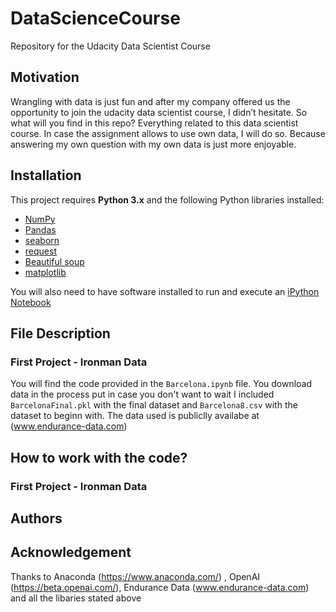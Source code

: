 # DataScienceCourse
Repository for the Udacity  Data Scientist Course

## Motivation
Wrangling with data is just fun and after my company offered us the opportunity to join the udacity data scientist course, I didn’t hesitate.  So what will you find in this repo? Everything related to this data scientist course. In case the assignment allows to use own data, I will do so. Because answering my own question with my own data is just more enjoyable. 

## Installation

This project requires **Python 3.x** and the following Python libraries installed:

- [NumPy](http://www.numpy.org/)
- [Pandas](http://pandas.pydata.org)
- [seaborn](https://seaborn.pydata.org/)
- [request](https://pypi.org/project/requests/)
- [Beautiful soup](https://www.crummy.com/software/BeautifulSoup/bs4/doc/)
- [matplotlib](http://matplotlib.org/)

You will also need to have software installed to run and execute an [iPython Notebook](http://ipython.org/notebook.html)

## File Description

### First Project - Ironman Data
You will find the code provided in the `Barcelona.ipynb` file. You download data in the process put in case you don't want to wait I included `BarcelonaFinal.pkl` with the final dataset and `Barcelona8.csv` with the dataset to beginn with. 
The data used is publiclly availabe at (www.endurance-data.com)


## How to work with the code? 

### First Project - Ironman Data

## Authors

## Acknowledgement

Thanks to Anaconda (https://www.anaconda.com/) , OpenAI (https://beta.openai.com/), Endurance Data (www.endurance-data.com) and all the libaries stated above




